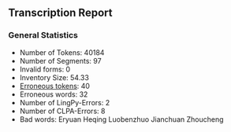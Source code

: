 ## Transcription Report
### General Statistics
* Number of Tokens: 40184
* Number of Segments: 97
* Invalid forms: 0
* Inventory Size: 54.33
* [Erroneous tokens](bad_tokens.md): 40
* Erroneous words: 32
* Number of LingPy-Errors: 2
* Number of CLPA-Errors: 8
* Bad words: Eryuan Heqing Luobenzhuo Jianchuan Zhoucheng
